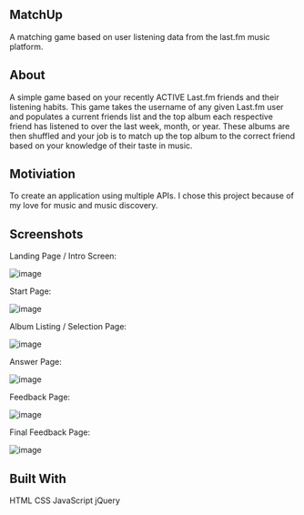 MatchUp
------------------------------------------------------------------------------------------------------------------------------

A matching game based on user listening data from the last.fm music platform.

About
------------------------------------------------------------------------------------------------------------------------------

A simple game based on your recently ACTIVE Last.fm friends and their listening habits. 
This game takes the username of any given Last.fm user and populates a current friends list and the top album each respective friend has listened to over the last week, month, or year. These albums are then shuffled and your job is to match up the top album to the correct friend based on your knowledge of their taste in music.

Motiviation
------------------------------------------------------------------------------------------------------------------------------

To create an application using multiple APIs. 
I chose this project because of my love for music and music discovery.

Screenshots
------------------------------------------------------------------------------------------------------------------------------

Landing Page / Intro Screen:

![image](https://user-images.githubusercontent.com/19257040/52981788-d00af200-3396-11e9-990f-750de11bd540.png)

Start Page:

![image](https://user-images.githubusercontent.com/19257040/52981825-00eb2700-3397-11e9-8f82-323266a6a015.png)

Album Listing / Selection Page:

![image](https://user-images.githubusercontent.com/19257040/52981853-2bd57b00-3397-11e9-8f5a-f9b17bdcc570.png)

Answer Page:

![image](https://user-images.githubusercontent.com/19257040/52981881-58899280-3397-11e9-8a2b-8d619d41295f.png)

Feedback Page:

![image](https://user-images.githubusercontent.com/19257040/52981895-6d662600-3397-11e9-8c7b-1b3bb022ee90.png)

Final Feedback Page:

![image](https://user-images.githubusercontent.com/19257040/52981906-84a51380-3397-11e9-8c9c-31e9cea35458.png)


Built With
------------------------------------------------------------------------------------------------------------------------------

HTML
CSS
JavaScript
jQuery
